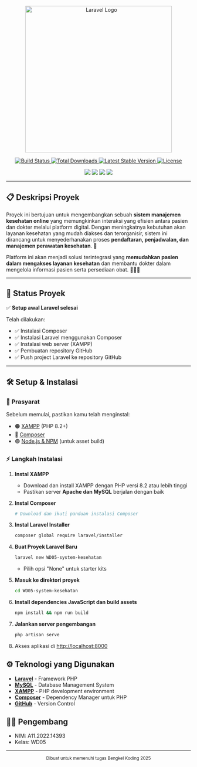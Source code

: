 <p align="center">
  <a href="https://laravel.com" target="_blank">
    <img src="https://raw.githubusercontent.com/laravel/art/master/logo-lockup/5%20SVG/2%20CMYK/1%20Full%20Color/laravel-logolockup-cmyk-red.svg" width="400" alt="Laravel Logo">
  </a>
</p>

<p align="center">
  <a href="https://github.com/laravel/framework/actions">
    <img src="https://github.com/laravel/framework/workflows/tests/badge.svg" alt="Build Status">
  </a>
  <a href="https://packagist.org/packages/laravel/framework">
    <img src="https://img.shields.io/packagist/dt/laravel/framework" alt="Total Downloads">
  </a>
  <a href="https://packagist.org/packages/laravel/framework">
    <img src="https://img.shields.io/packagist/v/laravel/framework" alt="Latest Stable Version">
  </a>
  <a href="https://packagist.org/packages/laravel/framework">
    <img src="https://img.shields.io/packagist/l/laravel/framework" alt="License">
  </a>
</p>

<p align="center">
  <img src="https://img.shields.io/badge/Laravel-12.x-FF2D20?style=for-the-badge&logo=laravel&logoColor=white">
  <img src="https://img.shields.io/badge/PHP-8.2+-777BB4?style=for-the-badge&logo=php&logoColor=white">
  <img src="https://img.shields.io/badge/XAMPP-Apache-FB7A24?style=for-the-badge&logo=xampp&logoColor=white">
  <img src="https://img.shields.io/badge/License-MIT-green?style=for-the-badge">
</p>

---

## 📋 Deskripsi Proyek

Proyek ini bertujuan untuk mengembangkan sebuah **sistem manajemen kesehatan online** yang memungkinkan interaksi yang efisien antara pasien dan dokter melalui platform digital. Dengan meningkatnya kebutuhan akan layanan kesehatan yang mudah diakses dan terorganisir, sistem ini dirancang untuk menyederhanakan proses **pendaftaran, penjadwalan, dan manajemen perawatan kesehatan**. 🏥

Platform ini akan menjadi solusi terintegrasi yang **memudahkan pasien dalam mengakses layanan kesehatan** dan membantu dokter dalam mengelola informasi pasien serta persediaan obat. 💊👨‍⚕️

---

## 🚀 Status Proyek

✅ **Setup awal Laravel selesai**  

Telah dilakukan:
- ✅ Instalasi Composer
- ✅ Instalasi Laravel menggunakan Composer
- ✅ Instalasi web server (XAMPP)
- ✅ Pembuatan repository GitHub
- ✅ Push project Laravel ke repository GitHub

---

## 🛠️ Setup & Instalasi

### 📌 **Prasyarat**
Sebelum memulai, pastikan kamu telah menginstal:
- 🟠 [XAMPP](https://www.apachefriends.org/download.html) (PHP 8.2+)
- 🔵 [Composer](https://getcomposer.org/download/)
- 🟢 [Node.js & NPM](https://nodejs.org/en/download/) (untuk asset build)

### ⚡ **Langkah Instalasi**
1. **Instal XAMPP**
   - Download dan install XAMPP dengan PHP versi 8.2 atau lebih tinggi
   - Pastikan server **Apache dan MySQL** berjalan dengan baik

2. **Instal Composer**
   ```bash
   # Download dan ikuti panduan instalasi Composer

   ```

3. **Instal Laravel Installer**
   ```bash
   composer global require laravel/installer
   ```

4. **Buat Proyek Laravel Baru**
   ```bash
   laravel new WD05-system-kesehatan
   ```
   - Pilih opsi "None" untuk starter kits

5. **Masuk ke direktori proyek**
   ```bash
   cd WD05-system-kesehatan
   ```

6. **Install dependencies JavaScript dan build assets**
   ```bash
   npm install && npm run build
   ```

7. **Jalankan server pengembangan**
   ```bash
   php artisan serve
   ```

8. Akses aplikasi di [http://localhost:8000](http://localhost:8000)

## ⚙️ Teknologi yang Digunakan

- **[Laravel](https://laravel.com/)** - Framework PHP
- **[MySQL](https://www.mysql.com/)** - Database Management System
- **[XAMPP](https://www.apachefriends.org/index.html)** - PHP development environment
- **[Composer](https://getcomposer.org/)** - Dependency Manager untuk PHP
- **[GitHub](https://github.com/)** - Version Control

## 👨‍💻 Pengembang

- NIM: A11.2022.14393
- Kelas: WD05

---

<p align="center">
  <sub>Dibuat untuk memenuhi tugas Bengkel Koding 2025</sub>
</p>
